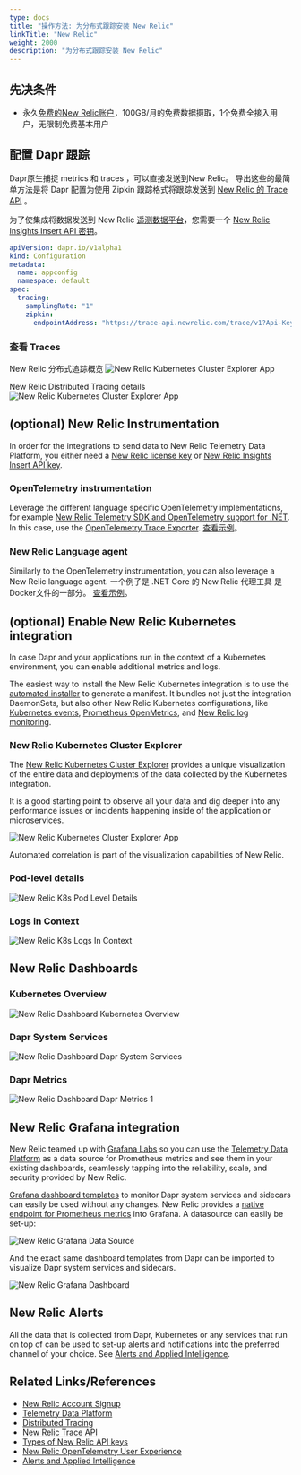 ```yaml
---
type: docs
title: "操作方法: 为分布式跟踪安装 New Relic"
linkTitle: "New Relic"
weight: 2000
description: "为分布式跟踪安装 New Relic"
---
```


## 先决条件

- 永久[免费的New Relic账户](https://newrelic.com/signup?ref=dapr)，100GB/月的免费数据摄取，1个免费全接入用户，无限制免费基本用户

## 配置 Dapr 跟踪

Dapr原生捕捉 metrics 和 traces ，可以直接发送到New Relic。 导出这些的最简单方法是将 Dapr 配置为使用 Zipkin 跟踪格式将跟踪发送到 [New Relic 的 Trace API](https://docs.newrelic.com/docs/distributed-tracing/trace-api/report-zipkin-format-traces-trace-api/) 。

为了使集成将数据发送到 New Relic [遥测数据平台](https://newrelic.com/platform/telemetry-data-platform)，您需要一个 [New Relic Insights Insert API 密钥](https://docs.newrelic.com/docs/apis/intro-apis/new-relic-api-keys/#insights-insert-key)。

```yaml
apiVersion: dapr.io/v1alpha1
kind: Configuration
metadata:
  name: appconfig
  namespace: default
spec:
  tracing:
    samplingRate: "1"
    zipkin:
      endpointAddress: "https://trace-api.newrelic.com/trace/v1?Api-Key=<NR-INSIGHTS-INSERT-API-KEY>&Data-Format=zipkin&Data-Format-Version=2"
```

### 查看 Traces

New Relic 分布式追踪概览 ![New Relic Kubernetes Cluster Explorer App](/images/nr-distributed-tracing-overview.png)

New Relic Distributed Tracing details ![New Relic Kubernetes Cluster Explorer App](/images/nr-distributed-tracing-detail.png)

## (optional) New Relic Instrumentation

In order for the integrations to send data to New Relic Telemetry Data Platform, you either need a [New Relic license key](https://docs.newrelic.com/docs/accounts/accounts-billing/account-setup/new-relic-license-key) or [New Relic Insights Insert API key](https://docs.newrelic.com/docs/apis/intro-apis/new-relic-api-keys/#insights-insert-key).

### OpenTelemetry instrumentation

Leverage the different language specific OpenTelemetry implementations, for example [New Relic Telemetry SDK and OpenTelemetry support for .NET](https://github.com/newrelic/newrelic-telemetry-sdk-dotnet). In this case, use the [OpenTelemetry Trace Exporter](https://github.com/newrelic/newrelic-telemetry-sdk-dotnet/tree/main/src/NewRelic.OpenTelemetry). [查看示例](https://github.com/harrykimpel/quickstarts/blob/master/distributed-calculator/csharp-otel/Startup.cs)。

### New Relic Language agent

Similarly to the OpenTelemetry instrumentation, you can also leverage a New Relic language agent. 一个例子是 </a>.NET Core 的 New Relic 代理工具
是Docker文件的一部分。 [查看示例](https://github.com/harrykimpel/quickstarts/blob/master/distributed-calculator/csharp/Dockerfile)。</p> 



## (optional) Enable New Relic Kubernetes integration

In case Dapr and your applications run in the context of a Kubernetes environment, you can enable additional metrics and logs.

The easiest way to install the New Relic Kubernetes integration is to use the [automated installer](https://one.newrelic.com/launcher/nr1-core.settings?pane=eyJuZXJkbGV0SWQiOiJrOHMtY2x1c3Rlci1leHBsb3Jlci1uZXJkbGV0Lms4cy1zZXR1cCJ9) to generate a manifest. It bundles not just the integration DaemonSets, but also other New Relic Kubernetes configurations, like [Kubernetes events](https://docs.newrelic.com/docs/integrations/kubernetes-integration/kubernetes-events/install-kubernetes-events-integration), [Prometheus OpenMetrics](https://docs.newrelic.com/docs/integrations/prometheus-integrations/get-started/send-prometheus-metric-data-new-relic/), and [New Relic log monitoring](https://docs.newrelic.com/docs/logs).



### New Relic Kubernetes Cluster Explorer

The [New Relic Kubernetes Cluster Explorer](https://docs.newrelic.com/docs/integrations/kubernetes-integration/understand-use-data/kubernetes-cluster-explorer) provides a unique visualization of the entire data and deployments of the data collected by the Kubernetes integration.

It is a good starting point to observe all your data and dig deeper into any performance issues or incidents happening inside of the application or microservices.

![New Relic Kubernetes Cluster Explorer App](/images/nr-k8s-cluster-explorer-app.png)

Automated correlation is part of the visualization capabilities of New Relic.



### Pod-level details

![New Relic K8s Pod Level Details](/images/nr-k8s-pod-level-details.png)



### Logs in Context

![New Relic K8s Logs In Context](/images/nr-k8s-logs-in-context.png)



## New Relic Dashboards



### Kubernetes Overview

![New Relic Dashboard Kubernetes Overview](/images/nr-dashboard-k8s-overview.png)



### Dapr System Services

![New Relic Dashboard Dapr System Services](/images/nr-dashboard-dapr-system-services.png)



### Dapr Metrics

![New Relic Dashboard Dapr Metrics 1](/images/nr-dashboard-dapr-metrics-1.png)



## New Relic Grafana integration

New Relic teamed up with [Grafana Labs](https://grafana.com/) so you can use the [Telemetry Data Platform](https://newrelic.com/platform/telemetry-data-platform) as a data source for Prometheus metrics and see them in your existing dashboards, seamlessly tapping into the reliability, scale, and security provided by New Relic.

[Grafana dashboard templates](https://github.com/dapr/dapr/blob/227028e7b76b7256618cd3236d70c1d4a4392c9a/grafana/README.md) to monitor Dapr system services and sidecars can easily be used without any changes. New Relic provides a [native endpoint for Prometheus metrics](https://docs.newrelic.com/docs/integrations/grafana-integrations/set-configure/configure-new-relic-prometheus-data-source-grafana) into Grafana. A datasource can easily be set-up:

![New Relic Grafana Data Source](/images/nr-grafana-datasource.png)

And the exact same dashboard templates from Dapr can be imported to visualize Dapr system services and sidecars.

![New Relic Grafana Dashboard](/images/nr-grafana-dashboard.png)



## New Relic Alerts

All the data that is collected from Dapr, Kubernetes or any services that run on top of can be used to set-up alerts and notifications into the preferred channel of your choice. See [Alerts and Applied Intelligence](https://docs.newrelic.com/docs/alerts-applied-intelligence).



## Related Links/References

* [New Relic Account Signup](https://newrelic.com/signup)
* [Telemetry Data Platform](https://newrelic.com/platform/telemetry-data-platform)
* [Distributed Tracing](https://docs.newrelic.com/docs/distributed-tracing/concepts/introduction-distributed-tracing/)
* [New Relic Trace API](https://docs.newrelic.com/docs/distributed-tracing/trace-api/introduction-trace-api/)
* [Types of New Relic API keys](https://docs.newrelic.com/docs/apis/intro-apis/new-relic-api-keys/)
* [New Relic OpenTelemetry User Experience](https://blog.newrelic.com/product-news/opentelemetry-user-experience/)
* [Alerts and Applied Intelligence](https://docs.newrelic.com/docs/alerts-applied-intelligence)
